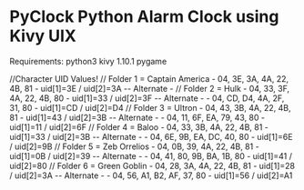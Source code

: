 PyClock
Python Alarm Clock using Kivy UIX
====================
Requirements: 
python3
kivy 1.10.1
pygame


//Character UID Values!
// Folder 1 = Captain America 	- 04, 3E, 3A, 4A, 22, 4B, 81 - uid[1]=3E / uid[2]=3A
-- Alternate - 
// Folder 2 = Hulk 				- 04, 33, 3F, 4A, 22, 4B, 80 - uid[1]=33 / uid[2]=3F
-- Alternate -					- 04, CD, D4, 4A, 2F, 31, 80 - uid[1]=CD / uid[2]=D4
// Folder 3 = Ultron 			- 04, 43, 3B, 4A, 22, 4B, 81 - uid[1]=43 / uid[2]=3B
-- Alternate -					- 04, 11, 6F, EA, 79, 43, 80 - uid[1]=11 / uid[2]=6F
// Folder 4 = Baloo 			- 04, 33, 3B, 4A, 22, 4B, 81 - uid[1]=33 / uid[2]=3B
-- Alternate -					- 04, 6E, 9B, EA, DC, 40, 80 - uid[1]=6E / uid[2]=9B
// Folder 5 = Zeb Orrelios  	- 04, 0B, 39, 4A, 22, 4B, 81 - uid[1]=0B / uid[2]=39
-- Alternate -					- 04, 41, 80, 9B, BA, 1B, 80 - uid[1]=41 / uid[2]=80
// Folder 6 = Green Goblin 		- 04, 28, 3A, 4A, 22, 4B, 81 - uid[1]=28 / uid[2]=3A
-- Alternate -					- 04, 56, A1, B2, AF, 37, 80 - uid[1]=56 / uid[2]=A1


